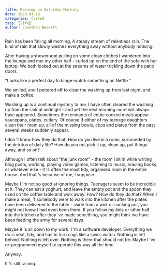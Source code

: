 ```yaml
---
title: Raining on Saturday Morning
date: 2023-03-18
categories: [life]
tags: [life]
author: Jonathan Beckett
---
```


Rain has been falling all morning. A steady stream of relentless rain. The kind of rain that slowly washes everything away without anybody noticing.

After having a shower and pulling on some clean clothes I wandered into the lounge and met my other half - curled up on the end of the sofa with her laptop. We both looked out at the streams of water trickling down the patio doors.

 "Looks like a perfect day to binge-watch something on Netflix."

We smiled, and I pottered off to clear the washing up from last night, and make a coffee.

Washing up is a continual mystery to me. I have often cleared the washing up from the sink at midnight - and yet the next morning more will always have appeared. Sometimes the remnants of entire cooked meals appear - saucepans, plates, cutlery. Of course if either of my teenage daughters clean their room up, all of the missing bowls, cups and plates from the past several weeks suddenly appear.

I don 't know how they do that. How do you live in a room, surrounded by the detritus of daily life? How do you not pick it up, clean up, put things away, and so on?

Although I often talk about "the junk room" - the room I sit in while writing blog posts, working, playing video games, listening to music, reading books, or whatever else - it 's often the most tidy, organised room in the entire house. And that 's because of me, I suppose.

Maybe I 'm not so good at ignoring things. Teenagers seem to be incredible at it. They can eat a yoghurt, and leave the empty pot and the spoon they used on the coffee table and walk away. How? How do they do that? When I make a meal, if somebody were to walk into the kitchen after the plates have been delivered to the table - aside from a wok or cooking pot, you might not know I had even been there. If you follow my kids or other half into the kitchen after they 've made something, you might think we have been feeding the army for several days.

Maybe it 's all down to my work. I 'm a software developer. Everything we do is neat, tidy, and has to turn cogs like a swiss watch. Nothing is left behind. Nothing is left over. Nothing is there that should not be. Maybe I 've re-programmed myself to operate this way all the time.

Anyway.

It 's still raining.